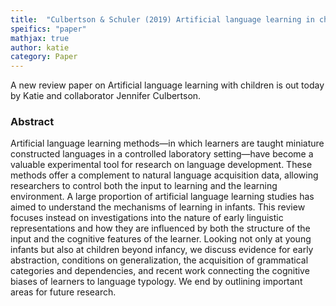 ```yaml
---
title:  "Culbertson & Schuler (2019) Artificial language learning in children"
speifics: "paper"
mathjax: true
author: katie
category: Paper
---
```


A new review paper on Artificial language learning with children is out today by Katie and collaborator Jennifer Culbertson.

### Abstract

Artificial language learning methods—in which learners are taught miniature constructed languages in a controlled laboratory setting—have become a valuable experimental tool for research on language development. These methods offer a complement to natural language acquisition data, allowing researchers to control both the input to learning and the learning environment. A large proportion of artificial language learning studies has aimed to understand the mechanisms of learning in infants. This review focuses instead on investigations into the nature of early linguistic representations and how they are influenced by both the structure of the input and the cognitive features of the learner. Looking not only at young infants but also at children beyond infancy, we discuss evidence for early abstraction, conditions on generalization, the acquisition of grammatical categories and dependencies, and recent work connecting the cognitive biases of learners to language typology. We end by outlining important areas for future research.